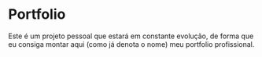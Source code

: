 # Portfolio
Este é um projeto pessoal que estará em constante evolução, de forma que eu consiga montar aqui (como já denota o nome) meu portfolio profissional.

